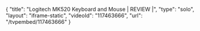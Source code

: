 {
    "title": "Logitech MK520 Keyboard and Mouse | REVIEW |",
    "type": "solo",
    "layout": "iframe-static",
    "videoId": "117463666",
    "url": "\/tvpembed\/117463666"
}